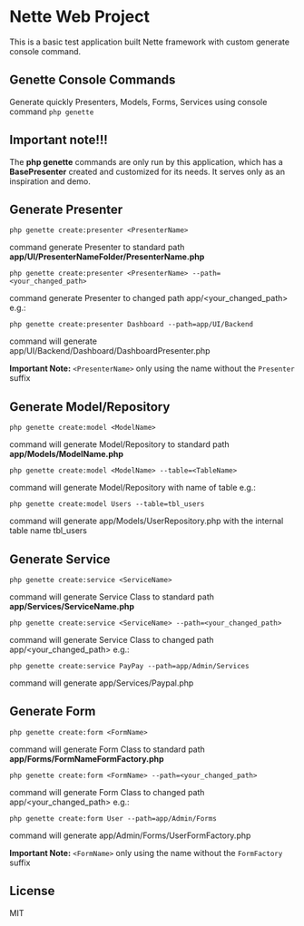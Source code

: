 Nette Web Project
=================

This is a basic test application built Nette framework with custom generate console command.


Genette Console Commands
----------------

Generate quickly Presenters, Models, Forms, Services using console command `php genette`

Important note!!!
----------------
The **php genette** commands are only run by this application, which has a **BasePresenter** created and customized for its needs.
It serves only as an inspiration and demo.

Generate Presenter
----------------
    php genette create:presenter <PresenterName>

command generate Presenter to standard path **app/UI/PresenterNameFolder/PresenterName.php** 
    
    php genette create:presenter <PresenterName> --path=<your_changed_path>

command generate Presenter to changed path app/<your_changed_path> e.g.:

    php genette create:presenter Dashboard --path=app/UI/Backend

command will generate app/UI/Backend/Dashboard/DashboardPresenter.php

**Important Note:** `<PresenterName>` only using the name without the  `Presenter` suffix


Generate Model/Repository
----------------
    php genette create:model <ModelName>

command will generate Model/Repository to standard path **app/Models/ModelName.php**

    php genette create:model <ModelName> --table=<TableName>

command will generate Model/Repository with name of table e.g.:

    php genette create:model Users --table=tbl_users

command will generate app/Models/UserRepository.php with the internal table name tbl_users

Generate Service
----------------
    php genette create:service <ServiceName>

command will generate Service Class to standard path **app/Services/ServiceName.php**

    php genette create:service <ServiceName> --path=<your_changed_path>

command will generate Service Class to changed path app/<your_changed_path> e.g.:

    php genette create:service PayPay --path=app/Admin/Services

command will generate app/Services/Paypal.php

Generate Form
----------------
    php genette create:form <FormName>

command will generate Form Class to standard path **app/Forms/FormNameFormFactory.php**

    php genette create:form <FormName> --path=<your_changed_path>

command will generate Form Class to changed path app/<your_changed_path> e.g.:

    php genette create:form User --path=app/Admin/Forms

command will generate app/Admin/Forms/UserFormFactory.php

**Important Note:** `<FormName>` only using the name without the  `FormFactory` suffix

License
----------------
MIT
